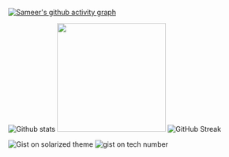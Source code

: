 [![Sameer's github activity graph](https://github-readme-activity-graph.vercel.app/graph?username=dampdigits&theme=github-compact)](https://github.com/dampdigits?tab=overview&from=2024-03-01&to=2024-03-11)
<div>
  <p>
    <!-- Github stats -->
    <picture>
      <source
        srcset="https://github-readme-stats.vercel.app/api?username=dampdigits&show=reviews,discussions_started,discussions_answered,prs_merged,prs_merged_percentage,issues,contribs&rank_icon=github&show_icons=true&hide=reviews,discussions_answered,prs,prs_merged&theme=radical"
        media="(prefers-color-scheme: dark)"
      />
      <source
        srcset="https://github-readme-stats.vercel.app/api?username=dampdigits&show=reviews,discussions_started,discussions_answered,prs_merged,prs_merged_percentage,issues,contribs&rank_icon=github&show_icons=true&hide=reviews,discussions_answered,prs,prs_merged&theme=gruvbox_light"
        media="(prefers-color-scheme: light), (prefers-color-scheme: no-preference)"
      />
      <img alt="Github stats" src="https://github.com/dampdigits" />
    </picture>
    <!-- Most used languages -->
    <picture>
      <source
        srcset="https://github-readme-stats.vercel.app/api/top-langs/?username=dampdigits&layout=compact&langs_count=20&size_weight=0.4&theme=radical&hide_border=true&card_width=341"
        media="(prefers-color-scheme: dark)"
      />
      <source
        srcset="https://github-readme-stats.vercel.app/api/top-langs/?username=dampdigits&layout=compact&langs_count=20&size_weight=0.4&theme=gruvbox_light&card_width=341"
        media="(prefers-color-scheme: light), (prefers-color-scheme: no-preference)"
      />
      <img height=220 src="https://github.com/dampdigits" />
    </picture>
      <!-- Github streak -->
    <picture>
      <source
        srcset="https://streak-stats.demolab.com?user=dampdigits&theme=radical&card_width=804&hide_border=true"
        media="(prefers-color-scheme: dark)"
      />
      <source
        srcset="https://streak-stats.demolab.com?user=dampdigits&theme=gruvbox_light&card_width=804"
        media="(prefers-color-scheme: light), (prefers-color-scheme: no-preference)"
      />
      <img alt="GitHub Streak" src="https://github.com/dampdigits?tab=overview&from=2024-03-01&to=2024-03-11" />
    </picture>
  </p>
  <p>
    <!--Gists-->
    <picture> <!-- Gist-1 -->
      <source
        srcset="https://github-readme-stats.vercel.app/api/gist?id=a1fbcf15c46dbe639f69930038ca43d3&theme=radical&hide_border=true"
        media="(prefers-color-scheme: dark)"
      />
      <source
        srcset="https://github-readme-stats.vercel.app/api/gist?id=a1fbcf15c46dbe639f69930038ca43d3&theme=gruvbox_light"
        media="(prefers-color-scheme: light), (prefers-color-scheme: no-preference)"
      />
      <img alt="Gist on solarized theme" src="https://gist.github.com/dampdigits/a1fbcf15c46dbe639f69930038ca43d3" />
    </picture>
    <picture> <!-- Gist-2 -->
      <source
        srcset="https://github-readme-stats.vercel.app/api/gist?id=abefc4c97287c6d91a3ea113de03d739&theme=radical&hide_border=true"
        media="(prefers-color-scheme: dark)"
      />
      <source
        srcset="https://github-readme-stats.vercel.app/api/gist?id=abefc4c97287c6d91a3ea113de03d739&theme=gruvbox_light"
        media="(prefers-color-scheme: light), (prefers-color-scheme: no-preference)"
      />
      <img alt="gist on tech number" src="(https://gist.github.com/dampdigits/abefc4c97287c6d91a3ea113de03d739" />
    </picture>
  </p>
</div>
